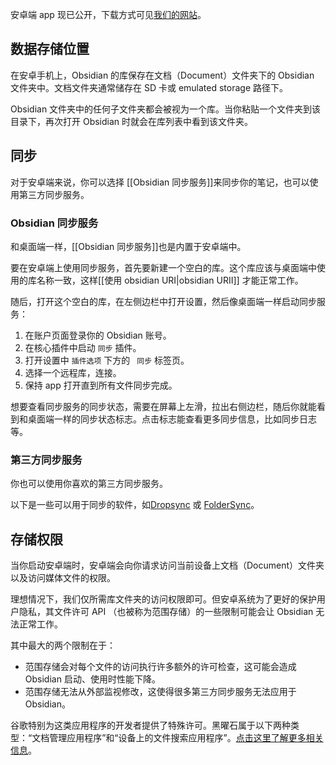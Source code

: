安卓端 app 现已公开，下载方式可见[我们的网站](https://obsidian.md/mobile)。

## 数据存储位置

在安卓手机上，Obsidian 的库保存在文档（Document）文件夹下的 Obsidian 文件夹中。文档文件夹通常储存在 SD 卡或 emulated storage 路径下。

Obsidian 文件夹中的任何子文件夹都会被视为一个库。当你粘贴一个文件夹到该目录下，再次打开 Obsidian 时就会在库列表中看到该文件夹。


## 同步

对于安卓端来说，你可以选择 [[Obsidian 同步服务]]来同步你的笔记，也可以使用第三方同步服务。


### Obsidian 同步服务


和桌面端一样，[[Obsidian 同步服务]]也是内置于安卓端中。

要在安卓端上使用同步服务，首先要新建一个空白的库。这个库应该与桌面端中使用的库名称一致，这样[[使用 obsidian URI|obsidian URII]] 才能正常工作。

随后，打开这个空白的库，在左侧边栏中打开设置，然后像桌面端一样启动同步服务：

1. 在账户页面登录你的 Obsidian 账号。
2. 在核心插件中启动 `同步` 插件。
3. 打开设置中 `插件选项` 下方的 ` 同步` 标签页。
4. 选择一个远程库，连接。
5. 保持 app 打开直到所有文件同步完成。

想要查看同步服务的同步状态，需要在屏幕上左滑，拉出右侧边栏，随后你就能看到和桌面端一样的同步状态标志。点击标志能查看更多同步信息，比如同步日志等。

### 第三方同步服务

你也可以使用你喜欢的第三方同步服务。

以下是一些可以用于同步的软件，如[Dropsync](https://play.google.com/store/apps/details?id=com.ttxapps.dropsync) 或 [FolderSync](https://play.google.com/store/apps/details?id=dk.tacit.android.foldersync.lite)。

## 存储权限

当你启动安卓端时，安卓端会向你请求访问当前设备上文档（Document）文件夹以及访问媒体文件的权限。

理想情况下，我们仅所需库文件夹的访问权限即可。但安卓系统为了更好的保护用户隐私，其文件许可 API （也被称为范围存储）的一些限制可能会让 Obsidian 无法正常工作。

其中最大的两个限制在于：

- 范围存储会对每个文件的访问执行许多额外的许可检查，这可能会造成 Obsidian 启动、使用时性能下降。
- 范围存储无法从外部监视修改，这使得很多第三方同步服务无法应用于 Obsidian。

谷歌特别为这类应用程序的开发者提供了特殊许可。黑曜石属于以下两种类型：“文档管理应用程序”和“设备上的文件搜索应用程序”。[点击这里了解更多相关信息](https://developer.android.com/training/data-storage/manage-all-files)。